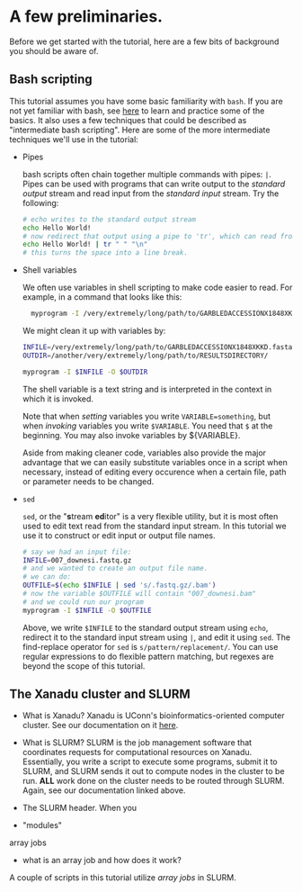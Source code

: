 # A few preliminaries. #

Before we get started with the tutorial, here are a few bits of background you should be aware of. 

## Bash scripting

This tutorial assumes you have some basic familiarity with `bash`. If you are not yet familiar with bash, see [here]() to learn and practice some of the basics. It also uses a few techniques that could be described as "intermediate bash scripting". Here are some of the more intermediate techniques we'll use in the tutorial:

- Pipes

  bash scripts often chain together multiple commands with pipes: `|`. Pipes can be used with programs that can write output to the _standard output_ stream and read input from the _standard input_ stream. Try the following:

  ```bash
  # echo writes to the standard output stream
  echo Hello World!
  # now redirect that output using a pipe to 'tr', which can read from the standard input and edit text
  echo Hello World! | tr " " "\n"
  # this turns the space into a line break. 
  ```
- Shell variables

  We often use variables in shell scripting to make code easier to read. For example, in a command that looks like this:
  ```bash
	myprogram -I /very/extremely/long/path/to/GARBLEDACCESSIONX1848XKKD.fasta -O /another/very/extremely/long/path/to/RESULTSDIRECTORY/
  ```

  We might clean it up with variables by:

  ```bash
  INFILE=/very/extremely/long/path/to/GARBLEDACCESSIONX1848XKKD.fasta
  OUTDIR=/another/very/extremely/long/path/to/RESULTSDIRECTORY/

  myprogram -I $INFILE -O $OUTDIR
  ```
  The shell variable is a text string and is interpreted in the context in which it is invoked. 

  Note that when _setting_ variables you write `VARIABLE=something`, but when _invoking_ variables you write `$VARIABLE`. You need that `$` at the beginning. You may also invoke variables by ${VARIABLE}. 

  Aside from making cleaner code, variables also provide the major advantage that we can easily substitute variables once in a script when necessary, instead of editing every occurence when a certain file, path or parameter needs to be changed. 

- `sed`
  
  `sed`, or the "**s**tream **ed**itor" is a very flexible utility, but it is most often used to edit text read from the standard input stream. In this tutorial we use it to construct or edit input or output file names. 

  ```bash
  # say we had an input file:
  INFILE=007_downesi.fastq.gz
  # and we wanted to create an output file name. 
  # we can do:
  OUTFILE=$(echo $INFILE | sed 's/.fastq.gz/.bam')
  # now the variable $OUTFILE will contain "007_downesi.bam"
  # and we could run our program
  myprogram -I $INFILE -O $OUTFILE
  ```
  Above, we write `$INFILE` to the standard output stream using `echo`, redirect it to the standard input stream using `|`, and edit it using `sed`. The find-replace operator for `sed` is `s/pattern/replacement/`. You can use regular expressions to do flexible pattern matching, but regexes are beyond the scope of this tutorial. 

## The Xanadu cluster and SLURM

- What is Xanadu?
  Xanadu is UConn's bioinformatics-oriented computer cluster. See our documentation on it [here](https://bioinformatics.uconn.edu/resources-and-events/tutorials-2/xanadu/). 
- What is SLURM?
  SLURM is the job management software that coordinates requests for computational resources on Xanadu. Essentially, you write a script to execute some programs, submit it to SLURM, and SLURM sends it out to compute nodes in the cluster to be run. **ALL** work done on the cluster needs to be routed through SLURM. Again, see our documentation linked above. 
- The SLURM header. 
  When you 

- "modules"

array jobs
- what is an array job and how does it work?

A couple of scripts in this tutorial utilize _array jobs_ in SLURM. 